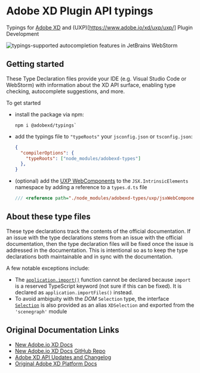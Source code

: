 # Adobe XD Plugin API typings
Typings for [Adobe XD](https://www.adobe.io/xd/uxp/develop/reference/xd-index/) and (UXP)[https://www.adobe.io/xd/uxp/uxp/] Plugin Development 

![typings-supported autocompletion features in JetBrains WebStorm](image.png)

## Getting started
These Type Declaration files provide your IDE (e.g. Visual Studio Code or WebStorm) with information about the XD API surface, enabling type checking, autocomplete suggestions, and more. 

To get started
- install the package via npm: 
  ```
  npm i @adobexd/typings`
  ```
- add the typings file to `"typeRoots"` your `jsconfig.json` or `tsconfig.json`:
  ```json
  {
    "compilerOptions": {
      "typeRoots": ["node_modules/adobexd-types"]
    },
  }
  ```
- (optional) add the [UXP WebComponents](https://www.adobe.io/xd/uxp/uxp/reference-spectrum/) to the `JSX.IntrinsicElements` namespace by adding a reference to a `types.d.ts` file
  ```ts
  /// <reference path="./node_modules/adobexd-types/uxp/jsxWebComponents.d.ts" />
  ```
  

## About these type files
These type declarations track the contents of the official documentation. If an issue with the type declarations stems from an issue with the official documentation, then the type declaration files will be fixed once the issue is addressed in the documentation. This is intentional so as to keep the type declarations both maintainable and in sync with the documentation.

A few notable exceptions include:
- The [`application.import()`](https://www.adobe.io/xd/uxp/develop/reference/application/#import) function cannot be declared because `import` is a reserved TypeScript keyword (not sure if this can be fixed). It is declared as `application.importFiles()` instead.
- To avoid ambiguity with the *DOM* `Selection` type, the interface [`Selection`](https://www.adobe.io/xd/uxp/develop/reference/selection/) is also provided as an alias `XDSelection` and exported from the `'scenegraph'` module

## Original Documentation Links
- [New Adobe.io XD Docs](https://www.adobe.io/xd/uxp/develop/reference/xd-index/)
- [New Adobe.io XD Docs GitHub Repo](https://github.com/AdobeDocs/uxp-xd/tree/main/src/pages/develop/reference)
- [Adobe XD API Updates and Changelog](https://www.adobe.io/xd/uxp/develop/changelog/)
- [Original Adobe XD Platform Docs](https://adobexdplatform.com/plugin-docs/reference/xd-index.html)
